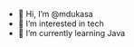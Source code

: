 - 👋 Hi, I’m @mdukasa
- 👀 I’m interested in tech
- 🌱 I’m currently learning Java

<!---
mdukasa/mdukasa is a ✨ special ✨ repository because its `README.md` (this file) appears on your GitHub profile.
You can click the Preview link to take a look at your changes.
--->

